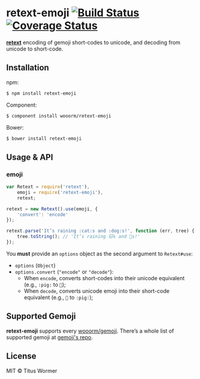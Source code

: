 # retext-emoji [![Build Status](https://travis-ci.org/wooorm/retext-emoji.svg?branch=master)](https://travis-ci.org/wooorm/retext-emoji) [![Coverage Status](https://img.shields.io/coveralls/wooorm/retext-emoji.svg)](https://coveralls.io/r/wooorm/retext-emoji?branch=master)

**[retext](https://github.com/wooorm/retext "Retext")** encoding of gemoji short-codes to unicode, and decoding from unicode to short-code.

## Installation

npm:
```sh
$ npm install retext-emoji
```

Component:
```sh
$ component install wooorm/retext-emoji
```

Bower:
```sh
$ bower install retext-emoji
```

## Usage & API

### emoji

```js
var Retext = require('retext'),
    emoji = require('retext-emoji'),
    retext;

retext = new Retext().use(emoji, {
    'convert': 'encode'
});

retext.parse('It’s raining :cat:s and :dog:s!', function (err, tree) {
    tree.toString(); // 'It’s raining 🐱s and 🐶s!'
});
```

You **must** provide an `options` object as the second argument to `Retext#use`:

- `options` (`Object`)
- `options.convert` (`"encode"` or `"decode"`):
  - When `encode`, converts short-codes into their unicode equivalent (e.g., `:pig:` to `🐷`);
  - When `decode`, converts unicode emoji into their short-code equivalent (e.g., `🐷` to `:pig:`);

## Supported Gemoji

**retext-emoji** supports every  [wooorm/gemoji](https://github.com/wooorm/gemoji). There’s a whole list of supported gemoji at [gemoji's repo](https://github.com/wooorm/gemoji/#supported-gemoji).

## License

MIT © Titus Wormer
